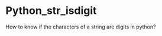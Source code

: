 Python_str_isdigit
==================

How to know if the characters of a string are digits in python?
